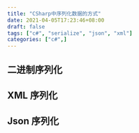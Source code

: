 ```yaml
---
title: "CSharp中序列化数据的方式"
date: 2021-04-05T17:23:46+08:00
draft: false
tags: ["c#", "serialize", "json", "xml"]
categories: ["c#",]
---
```


## 二进制序列化

## XML 序列化

## Json 序列化